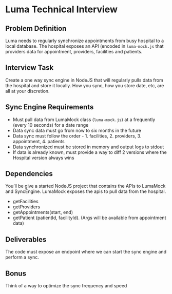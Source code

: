 # Luma Technical Interview 

## Problem Definition

Luma needs to regularly synchronize appointments from busy hospital to a local database. The hospital exposes an API (encoded in `luma-mock.js` that providers data for appointment, providers, facilities and patients.

## Interview Task

Create a one way sync engine in NodeJS that will regularly pulls data from the hospital and store it locally. How you sync, how you store date, etc, are all at your discretion.


## Sync Engine Requirements

* Must pull data from LumaMock class (`luma-mock.js`) at a frequently (every 10 seconds) for a date range
* Data sync data must go from now to six months in the future
* Data sync must follow the order - 1. facilities, 2. providers, 3. appointment, 4. patients
* Data synchronized must be stored in memory and output logs to stdout 
* If data is already known, must provide a way to diff 2 versions where the Hospital version always wins 

## Dependencies

You’ll be give a started NodeJS project that contains the APIs to LumaMock and SyncEngine.
LumaMock exposes the apis to pull data from the hospital.
* getFacilities
* getProviders
* getAppointments(start, end)
* getPatient (patientId, facilityId). (Args will be available from appointment data)


## Deliverables

The code must expose an endpoint where we can start the sync engine and perform a sync.

## Bonus

Think of a way to optimize the sync frequency and speed
